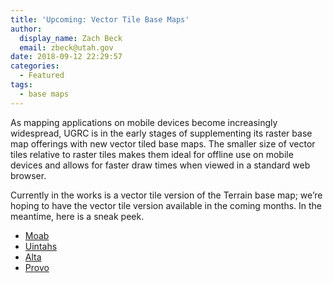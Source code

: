 ```yaml
---
title: 'Upcoming: Vector Tile Base Maps'
author:
  display_name: Zach Beck
  email: zbeck@utah.gov
date: 2018-09-12 22:29:57
categories:
  - Featured
tags:
  - base maps
---
```


As mapping applications on mobile devices become increasingly widespread, UGRC is in the early stages of supplementing its raster base map offerings with new vector tiled base maps. The smaller size of vector tiles relative to raster tiles makes them ideal for offline use on mobile devices and allows for faster draw times when viewed in a standard web browser.

Currently in the works is a vector tile version of the Terrain base map; we’re hoping to have the vector tile version available in the coming months. In the meantime, here is a sneak peek.

- [Moab](https://drive.google.com/file/d/1BK-iFcXzYnPvDFwtUhWzvPkSCbLm_8LD/view)
- [Uintahs](https://drive.google.com/file/d/1gaaW8BrjJItL4ASJBcBCIvwDftJJzqas/view)
- [Alta](https://drive.google.com/file/d/1mtGQ9yWq7PlId7J6dKcXEBnZdVPy7Fff/view)
- [Provo](https://drive.google.com/file/d/1sn9PoipcgNJyfGp5sgqpkgulwDiYYr_r/view)
